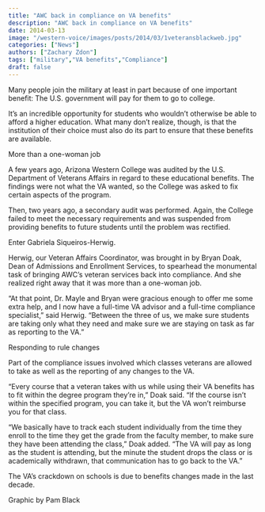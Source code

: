 ```yaml
---
title: "AWC back in compliance on VA benefits"
description: "AWC back in compliance on VA benefits"
date: 2014-03-13
image: "/western-voice/images/posts/2014/03/1veteransblackweb.jpg"
categories: ["News"]
authors: ["Zachary Zdon"]
tags: ["military","VA benefits","Compliance"]
draft: false
---
```

Many people join the military at least in part because of one important benefit: The U.S. government will pay for them to go to college.

It’s an incredible opportunity for students who wouldn’t otherwise be able to afford a higher education. What many don’t realize, though, is that the institution of their choice must also do its part to ensure that these benefits are available.

More than a one-woman job

A few years ago, Arizona Western College was audited by the U.S. Department of Veterans Affairs in regard to these educational benefits. The findings were not what the VA wanted, so the College was asked to fix certain aspects of the program.

Then, two years ago, a secondary audit was performed. Again, the College failed to meet the necessary requirements and was suspended from providing benefits to future students until the problem was rectified.

Enter Gabriela Siqueiros-Herwig.

Herwig, our Veteran Affairs Coordinator, was brought in by Bryan Doak, Dean of Admissions and Enrollment Services, to spearhead the monumental task of bringing AWC’s veteran services back into compliance. And she realized right away that it was more than a one-woman job.

“At that point, Dr. Mayle and Bryan were gracious enough to offer me some extra help, and I now have a full-time VA advisor and a full-time compliance specialist,” said Herwig. “Between the three of us, we make sure students are taking only what they need and make sure we are staying on task as far as reporting to the VA.”

Responding to rule changes

Part of the compliance issues involved which classes veterans are allowed to take as well as the reporting of any changes to the VA.

“Every course that a veteran takes with us while using their VA benefits has to fit within the degree program they’re in,” Doak said. “If the course isn’t within the specified program, you can take it, but the VA won’t reimburse you for that class.

“We basically have to track each student individually from the time they enroll to the time they get the grade from the faculty member, to make sure they have been attending the class,” Doak added. “The VA will pay as long as the student is attending, but the minute the student drops the class or is academically withdrawn, that communication has to go back to the VA.”

The VA’s crackdown on schools is due to benefits changes made in the last decade.

Graphic by Pam Black